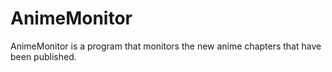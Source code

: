 # AnimeMonitor
AnimeMonitor is a program that monitors the new anime chapters that have been published.
